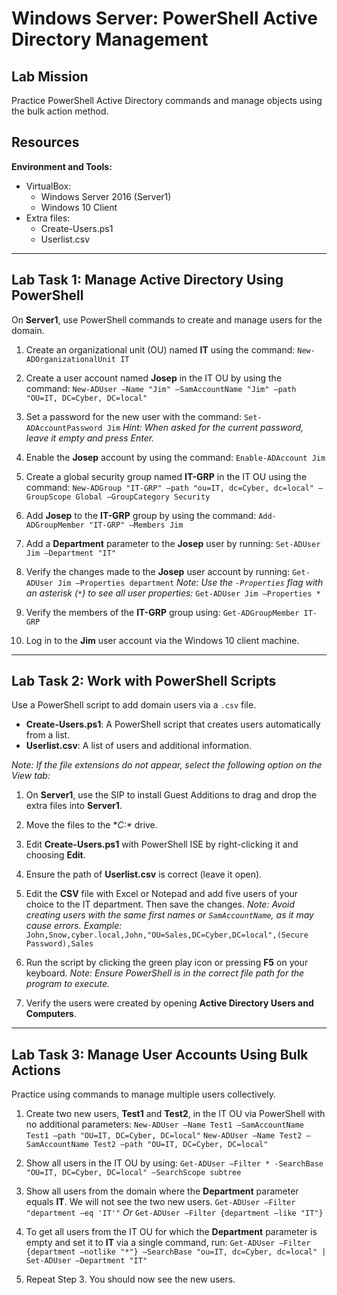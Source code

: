# Windows Server: PowerShell Active Directory Management

## Lab Mission
Practice PowerShell Active Directory commands and manage objects using the bulk action method.

## Resources
**Environment and Tools:**
- VirtualBox:
  - Windows Server 2016 (Server1)
  - Windows 10 Client
- Extra files:
  - Create-Users.ps1
  - Userlist.csv

---

## Lab Task 1: Manage Active Directory Using PowerShell
On **Server1**, use PowerShell commands to create and manage users for the domain.

1. Create an organizational unit (OU) named **IT** using the command:
   `New-ADOrganizationalUnit IT`

2. Create a user account named **Josep** in the IT OU by using the command:
   `New-ADUser –Name "Jim" –SamAccountName "Jim" –path "OU=IT, DC=Cyber, DC=local"`

3. Set a password for the new user with the command:
   `Set-ADAccountPassword Jim`
   *Hint: When asked for the current password, leave it empty and press Enter.*

4. Enable the **Josep** account by using the command:
   `Enable-ADAccount Jim`

5. Create a global security group named **IT-GRP** in the IT OU using the command:
   `New-ADGroup "IT-GRP" –path "ou=IT, dc=Cyber, dc=local" –GroupScope Global –GroupCategory Security`

6. Add **Josep** to the **IT-GRP** group by using the command:
   `Add-ADGroupMember "IT-GRP" –Members Jim`

7. Add a **Department** parameter to the **Josep** user by running:
   `Set-ADUser Jim –Department "IT"`

8. Verify the changes made to the **Josep** user account by running:
   `Get-ADUser Jim –Properties department`
   *Note: Use the `-Properties` flag with an asterisk (`*`) to see all user properties:*
   `Get-ADUser Jim –Properties *`

9. Verify the members of the **IT-GRP** group using:
   `Get-ADGroupMember IT-GRP`

10. Log in to the **Jim** user account via the Windows 10 client machine.

---

## Lab Task 2: Work with PowerShell Scripts
Use a PowerShell script to add domain users via a `.csv` file.

- **Create-Users.ps1**: A PowerShell script that creates users automatically from a list.
- **Userlist.csv**: A list of users and additional information.

*Note: If the file extensions do not appear, select the following option on the View tab:*

1. On **Server1**, use the SIP to install Guest Additions to drag and drop the extra files into **Server1**.

2. Move the files to the **C:\** drive.

3. Edit **Create-Users.ps1** with PowerShell ISE by right-clicking it and choosing **Edit**.

4. Ensure the path of **Userlist.csv** is correct (leave it open).

5. Edit the **CSV** file with Excel or Notepad and add five users of your choice to the IT department. Then save the changes.
   *Note: Avoid creating users with the same first names or `SamAccountName`, as it may cause errors. Example:*
   `John,Snow,cyber.local,John,"OU=Sales,DC=Cyber,DC=local",(Secure Password),Sales`

6. Run the script by clicking the green play icon or pressing **F5** on your keyboard.
   *Note: Ensure PowerShell is in the correct file path for the program to execute.*

7. Verify the users were created by opening **Active Directory Users and Computers**.

---

## Lab Task 3: Manage User Accounts Using Bulk Actions
Practice using commands to manage multiple users collectively.

1. Create two new users, **Test1** and **Test2**, in the IT OU via PowerShell with no additional parameters:
   `New-ADUser –Name Test1 –SamAccountName Test1 –path "OU=IT, DC=Cyber, DC=local"`
   `New-ADUser –Name Test2 –SamAccountName Test2 –path "OU=IT, DC=Cyber, DC=local"`

2. Show all users in the IT OU by using:
   `Get-ADUser –Filter * -SearchBase "OU=IT, DC=Cyber, DC=local" –SearchScope subtree`

3. Show all users from the domain where the **Department** parameter equals **IT**. We will not see the two new users.
   `Get-ADUser –Filter "department –eq 'IT'"`
   *Or*
   `Get-ADUser –Filter {department –like "IT"}`

4. To get all users from the IT OU for which the **Department** parameter is empty and set it to **IT** via a single command, run:
   `Get-ADUser –Filter {department –notlike "*"} –SearchBase "ou=IT, dc=Cyber, dc=local" | Set-ADUser –Department "IT"`

5. Repeat Step 3. You should now see the new users.
